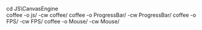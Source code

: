 cd JS\CanvasEngine\
coffee -o js/ -cw coffee/
coffee -o ProgressBar/ -cw ProgressBar/
coffee -o FPS/ -cw FPS/
coffee -o Mouse/ -cw Mouse/